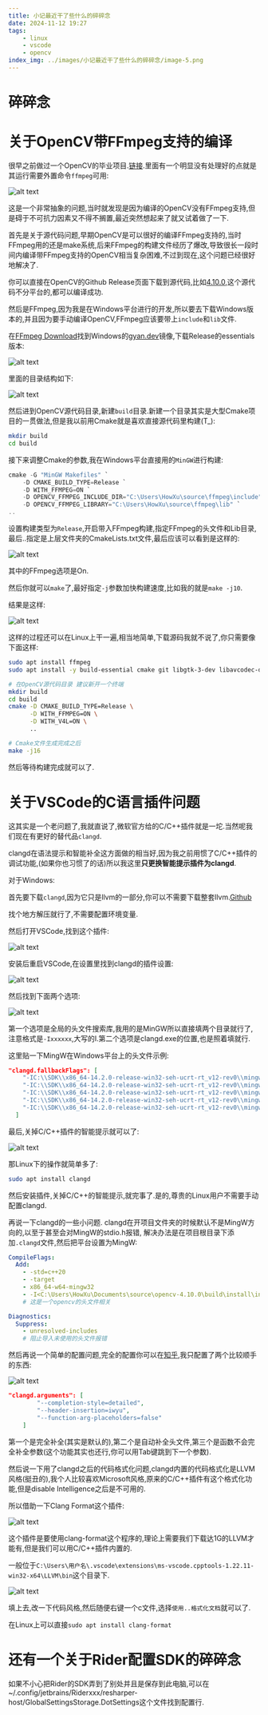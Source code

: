 ```yaml
---
title: 小记最近干了些什么的碎碎念
date: 2024-11-12 19:27
tags: 
    - linux 
    - vscode 
    - opencv
index_img: ../images/小记最近干了些什么的碎碎念/image-5.png
---
```


# 碎碎念

# 关于OpenCV带FFmpeg支持的编译

很早之前做过一个OpenCV的毕业项目.[链接](https://github.com/HowXu/CaiFish).里面有一个明显没有处理好的点就是其运行需要外置命令`ffmpeg`可用:

![alt text](../images/小记最近干了些什么的碎碎念/image-1.png)

这是一个非常抽象的问题,当时就发现是因为编译的OpenCV没有FFmpeg支持,但是碍于不可抗力因素又不得不搁置,最近突然想起来了就又试着做了一下.

首先是关于源代码问题,早期OpenCV是可以很好的编译FFmpeg支持的,当时FFmpeg用的还是make系统,后来FFmpeg的构建文件经历了爆改,导致很长一段时间内编译带FFmpeg支持的OpenCV相当复杂困难,不过到现在,这个问题已经很好地解决了.

你可以直接在OpenCV的Github Release页面下载到源代码,比如[4.10.0](https://github.com/opencv/opencv/releases/tag/4.10.0),这个源代码不分平台的,都可以编译成功.

然后是FFmpeg,因为我是在Windows平台进行的开发,所以要去下载Windows版本的,并且因为要手动编译OpenCV,FFmpeg应该要带上`include`和`lib`文件.



在[FFmpeg Download](https://ffmpeg.org/download.html)找到Windows的[gyan.dev](https://www.gyan.dev/ffmpeg/builds/)镜像,下载Release的essentials版本:

![alt text](../images/小记最近干了些什么的碎碎念/image-3.png)

里面的目录结构如下:

![alt text](../images/小记最近干了些什么的碎碎念/image-4.png)

然后进到OpenCV源代码目录,新建`build`目录.新建一个目录其实是大型Cmake项目的一贯做法,但是我以前用Cmake就是喜欢直接源代码里构建(T_):

```bash
mkdir build
cd build
```

接下来调整Cmake的参数,我在Windows平台直接用的`MinGW`进行构建:

```powershell
cmake -G "MinGW Makefiles" `
    -D CMAKE_BUILD_TYPE=Release `
    -D WITH_FFMPEG=ON `
    -D OPENCV_FFMPEG_INCLUDE_DIR="C:\Users\HowXu\source\ffmpeg\include" `
    -D OPENCV_FFMPEG_LIBRARY="C:\Users\HowXu\source\ffmpeg\lib" `
..
```

设置构建类型为`Release`,开启带入FFmpeg构建,指定FFmpeg的头文件和Lib目录,最后..指定是上层文件夹的CmakeLists.txt文件,最后应该可以看到是这样的:

![alt text](../images/小记最近干了些什么的碎碎念/image.png)

其中的FFmpeg选项是On.

然后你就可以`make`了,最好指定`-j`参数加快构建速度,比如我的就是`make -j10`.

结果是这样:

![alt text](../images/小记最近干了些什么的碎碎念/image-2.png)

这样的过程还可以在Linux上干一遍,相当地简单,下载源码我就不说了,你只需要像下面这样:


```bash
sudo apt install ffmpeg
sudo apt install -y build-essential cmake git libgtk-3-dev libavcodec-dev libavformat-dev libswscale-dev

# 在OpenCV源代码目录 建议新开一个终端
mkdir build
cd build
cmake -D CMAKE_BUILD_TYPE=Release \
      -D WITH_FFMPEG=ON \
      -D WITH_V4L=ON \
      ..

# Cmake文件生成完成之后
make -j16
```

然后等待构建完成就可以了.

# 关于VSCode的C语言插件问题

这其实是一个老问题了,我就直说了,微软官方给的C/C++插件就是一坨.当然呢我们现在有更好的替代品`clangd`.

clangd在语法提示和智能补全这方面做的相当好,因为我之前用惯了C/C++插件的调试功能,(如果你也习惯了的话)所以我这里**只更换智能提示插件为clangd**.

对于Windows:

首先要下载`clangd`,因为它只是llvm的一部分,你可以不需要下载整套llvm.[Github](https://github.com/clangd/clangd/)

找个地方解压就行了,不需要配置环境变量.

然后打开VSCode,找到这个插件:

![alt text](../images/小记最近干了些什么的碎碎念/image-5.png)

安装后重启VSCode,在设置里找到clangd的插件设置:

![alt text](../images/小记最近干了些什么的碎碎念/image-6.png)

然后找到下面两个选项:

![alt text](../images/小记最近干了些什么的碎碎念/image-7.png)

第一个选项是全局的头文件搜索库,我用的是MinGW所以直接填两个目录就行了,注意格式是`-Ixxxxxx`,大写的I.第二个选项是clangd.exe的位置,也是照着填就行.

这里贴一下MingW在Windows平台上的头文件示例:

```json
"clangd.fallbackFlags": [
    "-IC:\\SDK\\x86_64-14.2.0-release-win32-seh-ucrt-rt_v12-rev0\\mingw64\\include",
    "-IC:\\SDK\\x86_64-14.2.0-release-win32-seh-ucrt-rt_v12-rev0\\mingw64\\x86_64-w64-mingw32\\include",
    "-IC:\\SDK\\x86_64-14.2.0-release-win32-seh-ucrt-rt_v12-rev0\\mingw64\\lib\\gcc\\x86_64-w64-mingw32\\14.2.0\\include",
    "-IC:\\SDK\\x86_64-14.2.0-release-win32-seh-ucrt-rt_v12-rev0\\mingw64\\lib\\gcc\\x86_64-w64-mingw32\\14.2.0\\include\\c++",
    "-IC:\\SDK\\x86_64-14.2.0-release-win32-seh-ucrt-rt_v12-rev0\\mingw64\\lib\\gcc\\x86_64-w64-mingw32\\14.2.0\\include\\c++\\x86_64-w64-mingw32"
  ]
```

最后,关掉C/C++插件的智能提示就可以了:

![alt text](../images/小记最近干了些什么的碎碎念/image-8.png)

那Linux下的操作就简单多了:

```bash
sudo apt install clangd
```

然后安装插件,关掉C/C++的智能提示,就完事了.是的,尊贵的Linux用户不需要手动配置clangd.

再说一下clangd的一些小问题. clangd在开项目文件夹的时候默认不是MingW方向的,以至于甚至会对MingW的stdio.h报错, 解决办法是在项目根目录下添加`.clangd`文件,然后把平台设置为MingW:

```yaml
CompileFlags:
  Add: 
    - -std=c++20
    - -target
    - x86_64-w64-mingw32
    - -I<C:\Users\HowXu\Documents\source\opencv-4.10.0\build\install\include> 
    # 这是一个opencv的头文件相关

Diagnostics:
  Suppress:
    - unresolved-includes
    # 阻止导入未使用的头文件报错
```

然后再说一个简单的配置问题,完全的配置你可以在[知乎](https://zhuanlan.zhihu.com/p/398790625),我只配置了两个比较顺手的东西:

![alt text](../images/小记最近干了些什么的碎碎念/image-9.png)

```json
"clangd.arguments": [
        "--completion-style=detailed",
        "--header-insertion=iwyu",
        "--function-arg-placeholders=false"
    ]
```

第一个是完全补全(其实是默认的),第二个是自动补全头文件,第三个是函数不会完全补全参数(这个功能其实也还行,你可以用Tab键跳到下一个参数).

然后说一下用了clangd之后的代码格式化问题,clangd内置的代码格式化是LLVM风格(挺丑的),我个人比较喜欢Microsoft风格,原来的C/C++插件有这个格式化功能,但是disable Intelligence之后是不可用的.

所以借助一下Clang Format这个插件:

![alt text](../images/小记最近干了些什么的碎碎念/image-10.png)

这个插件是要使用clang-format这个程序的,理论上需要我们下载达1G的LLVM才能有,但是我们可以用C/C++插件内置的.

一般位于`C:\Users\用户名\.vscode\extensions\ms-vscode.cpptools-1.22.11-win32-x64\LLVM\bin`这个目录下.

![alt text](../images/小记最近干了些什么的碎碎念/image-11.png)

填上去,改一下代码风格,然后随便右键一个c文件,选择`使用..格式化文档`就可以了.

在Linux上可以直接`sudo apt install clang-format`

# 还有一个关于Rider配置SDK的碎碎念

如果不小心把Rider的SDK弄到了别处并且是保存到此电脑,可以在~/.config/jetbrains/Riderxxx/resharper-host/GlobalSettingsStorage.DotSettings这个文件找到配置行.